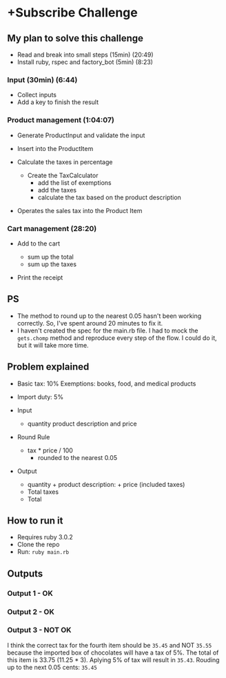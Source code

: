 # +Subscribe Challenge

## My plan to solve this challenge

- Read and break into small steps (15min) (20:49)
- Install ruby, rspec and factory_bot (5min) (8:23)

### Input (30min) (6:44)
- Collect inputs
- Add a key to finish the result

### Product management (1:04:07)
- Generate ProductInput and validate the input
- Insert into the ProductItem

- Calculate the taxes in percentage
  - Create the TaxCalculator
    - add the list of exemptions
    - add the taxes
    - calculate the tax based on the product description

- Operates the sales tax into the Product Item

### Cart management (28:20)
- Add to the cart
  - sum up the total
  - sum up the taxes

- Print the receipt

## PS

- The method to round up to the nearest 0.05 hasn't been working correctly. So, I've spent around 20 minutes to fix it.
- I haven't created the spec for the main.rb file. I had to mock the ``gets.chomp`` method and reproduce every step of
the flow. I could do it, but it will take more time.

## Problem explained

- Basic tax: 10%
  Exemptions: books, food, and medical products
- Import duty: 5%

- Input
  - quantity product description and price

- Round Rule
  - tax * price / 100
    -  rounded to the nearest 0.05

- Output
  - quantity + product description: + price (included taxes)
  - Total taxes
  - Total


## How to run it

- Requires ruby 3.0.2
- Clone the repo
- Run: `ruby main.rb`

## Outputs

### Output 1 - OK

### Output 2 - OK

### Output 3 - NOT OK

I think the correct tax for the fourth item should be `35.45` and NOT `35.55`
because the imported box of chocolates will have a tax of 5%. The total of this
item is 33.75 (11.25 * 3). Aplying 5% of tax will result in `35.43`. Rouding up
to the next 0.05 cents: `35.45`


